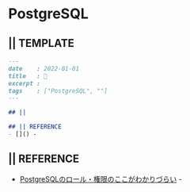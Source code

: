 # PostgreSQL
## || TEMPLATE
```markdown
---
date    : 2022-01-01
title   : 🐘 
excerpt : 
tags    : ["PostgreSQL", ""]
---

## || 

## || REFERENCE
- []() -
```


## || REFERENCE
- [PostgreSQLのロール・権限のここがわかりづらい](https://speakerdeck.com/tameguro/postgresqlnororuquan-xian-nokokogawakaridurai) - 
